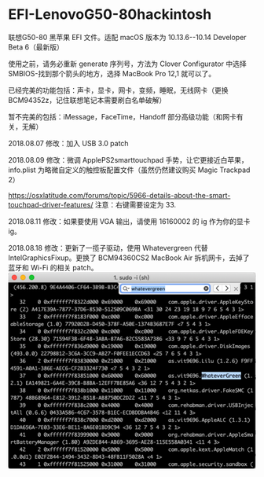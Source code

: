 # EFI-LenovoG50-80hackintosh
联想G50-80 黑苹果 EFI 文件。适配 macOS 版本为 10.13.6--10.14 Developer Beta 6（最新版）

使用之前，请务必重新 generate 序列号，方法为 Clover Configurator 中选择 SMBIOS-找到那个箭头的地方，选择 MacBook Pro 12,1 就可以了。

已经完美的功能包括：声卡，显卡，网卡，变频，睡眠，无线网卡（更换 BCM94352z，记住联想笔记本需要刷白名单破解）

暂不完美的包括：iMessage，FaceTime，Handoff 部分高级功能（和网卡有关，无解）

2018.08.07 修改：加入 USB 3.0 patch

2018.08.09 修改：微调 ApplePS2smarttouchpad 手势，让它更接近白苹果，info.plist 为略微自定义的触控板配置文件（虽然仍然建议购买 Magic Trackpad 2）

https://osxlatitude.com/forums/topic/5966-details-about-the-smart-touchpad-driver-features/
注意：右键需要设定为 33.

2018.08.11 修改：如果要使用 VGA 输出，请使用 16160002 的 ig 作为你的显卡 ig。

2018.08.18 修改：更新了一揽子驱动，使用 Whatevergreen 代替 IntelGraphicsFixup。更换了 BCM94360CS2 MacBook Air 拆机网卡，去掉了蓝牙和 Wi-Fi 的相关 patch。
![图片](https://github.com/sjxnwnqksnrlq/EFI-LenovoG50-80hackintosh/blob/master/images/image.png)
